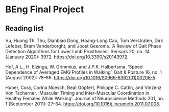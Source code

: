 # BEng Final Project

## Reading list

Vu, Huong Thi Thu, Dianbiao Dong, Hoang-Long Cao, Tom Verstraten, Dirk Lefeber, Bram
Vanderborght, and Joost Geeroms. ‘A Review of Gait Phase Detection Algorithms for Lower Limb
Prostheses’. Sensors 20, no. 14 (January 2020): 3972. https://doi.org/10.3390/s20143972.

Hof, A.L., H. Elzinga, W. Grimmius, and J.P.K. Halbertsma. ‘Speed Dependence of Averaged
EMG Profiles in Walking’. Gait & Posture 16, no. 1 (August 2002): 78–86.
https://doi.org/10.1016/S0966-6362(01)00206-5.

 Huber, Cora, Corina Nüesch, Beat Göpfert, Philippe C. Cattin, and Vinzenz Von Tscharner.
‘Muscular Timing and Inter-Muscular Coordination in Healthy Females While Walking’. Journal of
Neuroscience Methods 201, no. 1 (September 2011): 27–34.
https://doi.org/10.1016/j.jneumeth.2011.07.008.


